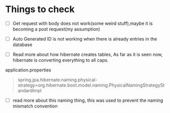 # Things to check

- [ ]  Get request with body does not work(some weird stuff),maybe it is becoming a post request(my assumption)

- [ ]  Auto Generated ID is not working when there is already entries in the database

- [ ]  Read more about how hibernate creates tables, As far as it is seen now, hibernate is converting everything to all caps.

application.properties
> spring.jpa.hibernate.naming.physical-strategy=org.hibernate.boot.model.naming.PhysicalNamingStrategyStandardImpl


- [ ] read more about this naming thing, this was used to prevent the naming mismatch convention